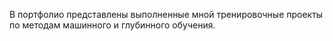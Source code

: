 В портфолио представлены выполненные мной тренировочные проекты по методам машинного и глубинного обучения.
